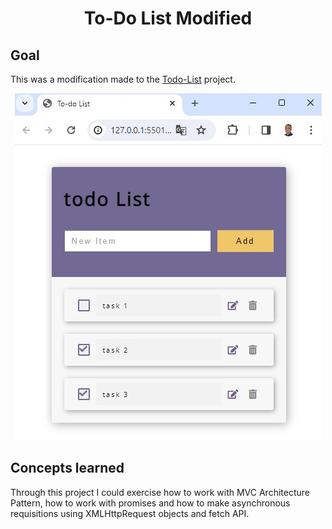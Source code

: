 
# <p align="center">  To-Do List Modified</p>


## Goal

This was a modification made to the [Todo-List](https://github.com/JobsonAlmeidaTech/To-do-List) project.

<p align="center">
<img src="./images/to-do-list.jpg">
</p>

## Concepts learned

Through this project I could exercise how to work with MVC Architecture Pattern, how to work with promises and how to make asynchronous requisitions using XMLHttpRequest objects and fetch API.
